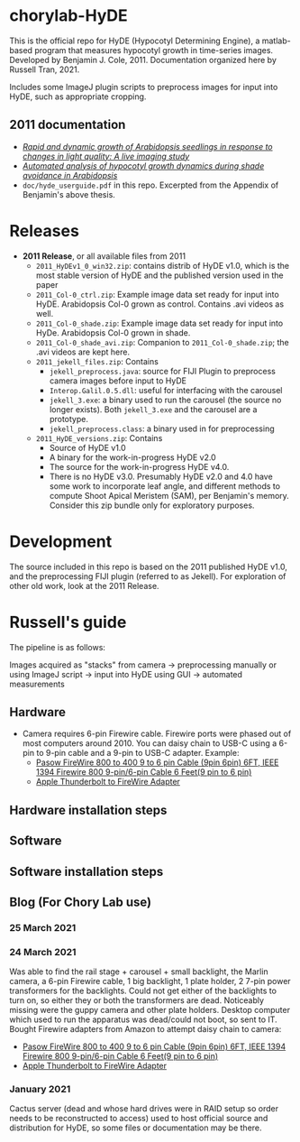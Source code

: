 # chorylab-HyDE
This is the official repo for HyDE (Hypocotyl Determining Engine), a matlab-based program that measures hypocotyl growth in time-series images. Developed by Benjamin J. Cole, 2011. Documentation organized here by Russell Tran, 2021.  

Includes some ImageJ plugin scripts to preprocess images for input into HyDE, such as appropriate cropping.

## 2011 documentation

- [*Rapid and dynamic growth of Arabidopsis seedlings in response to changes in light
quality: A live imaging study*](https://escholarship.org/content/qt8j3081vb/qt8j3081vb_noSplash_5ff25572facd6a6b99431395aba48c39.pdf?t=n701fs)
- [*Automated analysis of hypocotyl growth dynamics during shade avoidance in Arabidopsis*](https://doi.org/10.1111/j.1365-313X.2010.04476.x)
- `doc/hyde_userguide.pdf` in this repo. Excerpted from the Appendix of Benjamin's above thesis.

# Releases

* **2011 Release**, or all available files from 2011
	* `2011_HyDEv1_0_win32.zip`: contains distrib of HyDE v1.0, which is the most stable version of HyDE and the published version used in the paper
	* `2011_Col-0_ctrl.zip`: Example image data set ready for input into HyDE. Arabidopsis Col-0 grown as control. Contains .avi videos as well.
	* `2011_Col-0_shade.zip`: Example image data set ready for input into HyDe. Arabidopsis Col-0 grown in shade.
	* `2011_Col-0_shade_avi.zip`: Companion to `2011_Col-0_shade.zip`; the .avi videos are kept here.
	* `2011_jekell_files.zip`: Contains
		* `jekell_preprocess.java`: source for FIJI Plugin to preprocess camera images before input to HyDE
		* `Interop.Galil.0.5.dll`: useful for interfacing with the carousel
		* `jekell_3.exe`: a binary used to run the carousel (the source no longer exists). Both `jekell_3.exe` and the carousel are a prototype.
		* `jekell_preprocess.class`: a binary used in for preprocessing
	* `2011_HyDE_versions.zip`: Contains 
		* Source of HyDE v1.0 
		* A binary for the work-in-progress HyDE v2.0 
		* The source for the work-in-progress HyDE v4.0. 
		* There is no HyDE v3.0. Presumably HyDE v2.0 and 4.0 have some work to incorporate leaf angle, and different methods to compute Shoot Apical Meristem (SAM), per Benjamin's memory. Consider this zip bundle only for exploratory purposes.

# Development
The source included in this repo is based on the 2011 published HyDE v1.0, and the preprocessing FIJI plugin (referred to as Jekell). For exploration of other old work, look at the 2011 Release.

# Russell's guide
The pipeline is as follows:

Images acquired as "stacks" from camera -> preprocessing manually or using ImageJ script -> input into HyDE using GUI -> automated measurements


## Hardware
- Camera requires 6-pin Firewire cable. Firewire ports were phased out of most computers around 2010. You can daisy chain to USB-C using a 6-pin to 9-pin cable and a 9-pin to USB-C adapter. Example:
	- [Pasow FireWire 800 to 400 9 to 6 pin Cable (9pin 6pin) 6FT, IEEE 1394 Firewire 800 9-pin/6-pin Cable 6 Feet(9 pin to 6 pin)](https://www.amazon.com/gp/product/B00X65XHZG/ref=ppx_yo_dt_b_asin_title_o01_s00?ie=UTF8&psc=1)
	- [Apple Thunderbolt to FireWire Adapter](https://www.amazon.com/gp/product/B00SQ2CJUS/ref=ppx_yo_dt_b_asin_title_o01_s01?ie=UTF8&psc=1)

## Hardware installation steps

## Software

## Software installation steps

## Blog (For Chory Lab use)

### 25 March 2021

### 24 March 2021
Was able to find the rail stage + carousel + small backlight, the Marlin camera, a 6-pin Firewire cable, 1 big backlight, 1 plate holder, 2 7-pin power transformers for the backlights. Could not get either of the backlights to turn on, so either they or both the transformers are dead. Noticeably missing were the guppy camera and other plate holders. Desktop computer which used to run the apparatus was dead/could not boot, so sent to IT. Bought Firewire adapters from Amazon to attempt daisy chain to camera:

- [Pasow FireWire 800 to 400 9 to 6 pin Cable (9pin 6pin) 6FT, IEEE 1394 Firewire 800 9-pin/6-pin Cable 6 Feet(9 pin to 6 pin)](https://www.amazon.com/gp/product/B00X65XHZG/ref=ppx_yo_dt_b_asin_title_o01_s00?ie=UTF8&psc=1)
- [Apple Thunderbolt to FireWire Adapter](https://www.amazon.com/gp/product/B00SQ2CJUS/ref=ppx_yo_dt_b_asin_title_o01_s01?ie=UTF8&psc=1)

### January 2021
Cactus server (dead and whose hard drives were in RAID setup so order needs to be reconstructed to access) used to host official source and distribution for HyDE, so some files or documentation may be there.
